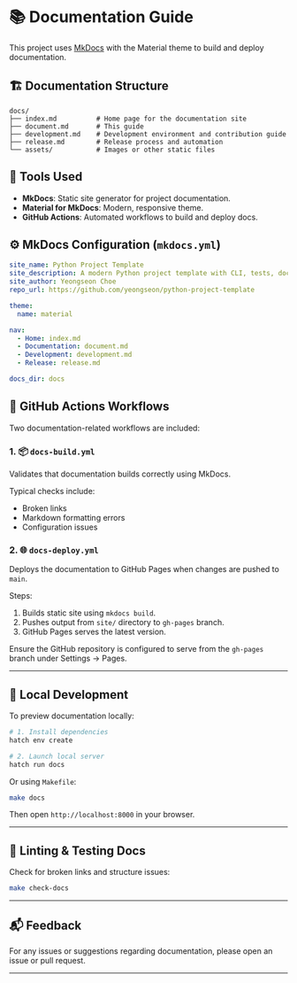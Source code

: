 # 📚 Documentation Guide

This project uses [MkDocs](https://www.mkdocs.org/) with the Material theme to build and deploy documentation.

## 🏗 Documentation Structure

```
docs/
├── index.md          # Home page for the documentation site
├── document.md       # This guide
├── development.md    # Development environment and contribution guide
├── release.md        # Release process and automation
└── assets/           # Images or other static files
```

## 🧰 Tools Used

- **MkDocs**: Static site generator for project documentation.
- **Material for MkDocs**: Modern, responsive theme.
- **GitHub Actions**: Automated workflows to build and deploy docs.

## ⚙️ MkDocs Configuration (`mkdocs.yml`)

```yaml
site_name: Python Project Template
site_description: A modern Python project template with CLI, tests, docs, and automation
site_author: Yeongseon Choe
repo_url: https://github.com/yeongseon/python-project-template

theme:
  name: material

nav:
  - Home: index.md
  - Documentation: document.md
  - Development: development.md
  - Release: release.md

docs_dir: docs
```

## 🚀 GitHub Actions Workflows

Two documentation-related workflows are included:

### 1. 📦 `docs-build.yml`

Validates that documentation builds correctly using MkDocs.

Typical checks include:
- Broken links
- Markdown formatting errors
- Configuration issues

### 2. 🌐 `docs-deploy.yml`

Deploys the documentation to GitHub Pages when changes are pushed to `main`.

Steps:
1. Builds static site using `mkdocs build`.
2. Pushes output from `site/` directory to `gh-pages` branch.
3. GitHub Pages serves the latest version.

Ensure the GitHub repository is configured to serve from the `gh-pages` branch under Settings → Pages.

---

## 📝 Local Development

To preview documentation locally:

```bash
# 1. Install dependencies
hatch env create

# 2. Launch local server
hatch run docs
```

Or using `Makefile`:

```bash
make docs
```

Then open `http://localhost:8000` in your browser.

---

## 🧪 Linting & Testing Docs

Check for broken links and structure issues:

```bash
make check-docs
```

---

## 📬 Feedback

For any issues or suggestions regarding documentation, please open an issue or pull request.

---
